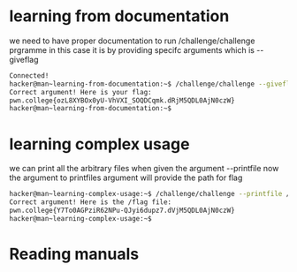 # learning from documentation 
we need to have proper documentation to run /challenge/challenge prgramme in this case it is by providing specifc arguments which is --giveflag
``` bash
Connected!
hacker@man~learning-from-documentation:~$ /challenge/challenge --giveflag
Correct argument! Here is your flag:
pwn.college{ozL8XYBOx0yU-VhVXI_SOQDCqmk.dRjM5QDL0AjN0czW}
hacker@man~learning-from-documentation:~$
```

# learning complex usage 
we can print all the arbitrary files when given the argument --printfile now the argument to printfiles argument will provide the path for flag 
``` bash
hacker@man~learning-complex-usage:~$ /challenge/challenge --printfile /flag
Correct argument! Here is the /flag file:
pwn.college{Y7To0AGPziR62NPu-QJyi6dupz7.dVjM5QDL0AjN0czW}
hacker@man~learning-complex-usage:~$
```

# Reading manuals 

